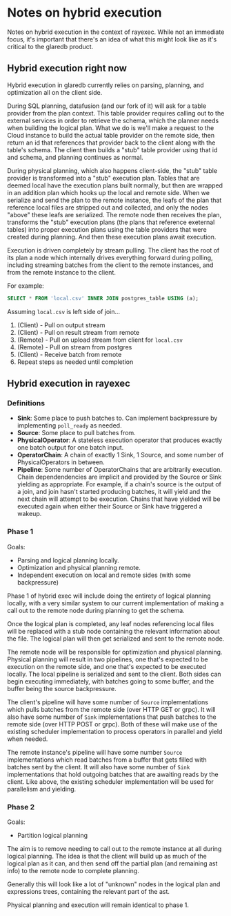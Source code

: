 # Notes on hybrid execution

Notes on hybrid execution in the context of rayexec. While not an immediate
focus, it's important that there's an idea of what this might look like as it's
critical to the glaredb product.

## Hybrid execution right now

Hybrid execution in glaredb currently relies on parsing, planning, and
optimization all on the client side.

During SQL planning, datafusion (and our fork of it) will ask for a table
provider from the plan context. This table provider requires calling out to the
external services in order to retrieve the schema, which the planner needs when
building the logical plan. What we do is we'll make a request to the Cloud
instance to build the actual table provider on the remote side, then return an
id that references that provider back to the client along with the table's
schema. The client then builds a "stub" table provider using that id and schema,
and planning continues as normal.

During physical planning, which also happens client-side, the "stub" table
provider is transformed into a "stub" execution plan. Tables that are deemed
local have the execution plans built normally, but then are wrapped in an
addition plan which hooks up the local and remote side. When we serialize and
send the plan to the remote instance, the leafs of the plan that reference local
files are stripped out and collected, and only the nodes "above" these leafs are
serialized. The remote node then receives the plan, transforms the "stub"
execution plans (the plans that reference exeternal tables) into proper
execution plans using the table providers that were created during planning. And
then these execution plans await execution.

Execution is driven completely by stream pulling. The client has the root of its
plan a node which internally drives everything forward during polling, including
streaming batches from the client to the remote instances, and from the remote
instance to the client.

For example:

```sql
SELECT * FROM 'local.csv' INNER JOIN postgres_table USING (a);
```

Assuming `local.csv` is left side of join...

1. (Client) - Pull on output stream
2. (Client) - Pull on result stream from remote
3. (Remote) - Pull on upload stream from client for `local.csv`
4. (Remote) - Pull on stream from postgres
5. (Client) - Receive batch from remote
6. Repeat steps as needed until completion

## Hybrid execution in rayexec

### Definitions

- **Sink**: Some place to push batches to. Can implement backpressure by
  implementing `poll_ready` as needed.
- **Source**: Some place to pull batches from.
- **PhysicalOperator**: A stateless execution operator that produces exactly one
  batch output for one batch input.
- **OperatorChain**: A chain of exactly 1 Sink, 1 Source, and some number of
  PhysicalOperators in between.
- **Pipeline**: Some number of OperatorChains that are arbitrarily execution.
  Chain dependendencies are implicit and provided by the Source or Sink yielding
  as appropriate. For example, if a chain's source is the output of a join, and
  join hasn't started producing batches, it will yield and the next chain will
  attempt to be execution. Chains that have yielded will be executed again when
  either their Source or Sink have triggered a wakeup.

### Phase 1

Goals:

- Parsing and logical planning locally.
- Optimization and physical planning remote.
- Independent execution on local and remote sides (with some backpressure)

Phase 1 of hybrid exec will include doing the entirety of logical planning
locally, with a very similar system to our current implementation of making a
call out to the remote node during planning to get the schema.

Once the logical plan is completed, any leaf nodes referencing local files will
be replaced with a stub node containing the relevant information about the file.
The logical plan will then get serialized and sent to the remote node.

The remote node will be responsible for optimization and physical planning.
Physical planning will result in two pipelines, one that's expected to be
execution on the remote side, and one that's expected to be executed locally.
The local pipeline is serialized and sent to the client. Both sides can begin
executing immediately, with batches going to some buffer, and the buffer
being the source backpressure.

The client's pipeline will have some number of `Source` implementations which
pulls batches from the remote side (over HTTP GET or grpc). It will also have
some number of `Sink` implementations that push batches to the remote side (over
HTTP POST or grpc). Both of these will make use of the existing scheduler
implementation to process operators in parallel and yield when needed.

The remote instance's pipeline will have some number `Source` implementations
which read batches from a buffer that gets filled with batches sent by the
client. It will also have some number of `Sink` implementations that hold
outgoing batches that are awaiting reads by the client. Like above, the existing
scheduler implementation will be used for parallelism and yielding.

### Phase 2

Goals:

- Partition logical planning

The aim is to remove needing to call out to the remote instance at all during
logical planning. The idea is that the client will build up as much of the
logical plan as it can, and then send off the partial plan (and remaining ast
info) to the remote node to complete planning.

Generally this will look like a lot of "unknown" nodes in the logical plan and
expressions trees, containing the relevant part of the ast.

Physical planning and execution will remain identical to phase 1.
